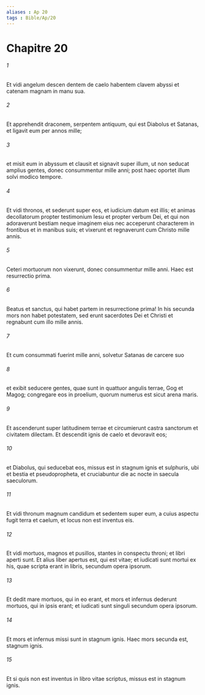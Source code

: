 ```yaml
---
aliases : Ap 20
tags : Bible/Ap/20
---
```


# Chapitre 20

###### 1
Et vidi angelum descen dentem de caelo habentem clavem abyssi et catenam magnam in manu sua. 
###### 2
Et apprehendit draconem, serpentem antiquum, qui est Diabolus et Satanas, et ligavit eum per annos mille; 
###### 3
et misit eum in abyssum et clausit et signavit super illum, ut non seducat amplius gentes, donec consummentur mille anni; post haec oportet illum solvi modico tempore. 
###### 4
Et vidi thronos, et sederunt super eos, et iudicium datum est illis; et animas decollatorum propter testimonium Iesu et propter verbum Dei, et qui non adoraverunt bestiam neque imaginem eius nec acceperunt characterem in frontibus et in manibus suis; et vixerunt et regnaverunt cum Christo mille annis. 
###### 5
Ceteri mortuorum non vixerunt, donec consummentur mille anni. Haec est resurrectio prima. 
###### 6
Beatus et sanctus, qui habet partem in resurrectione prima! In his secunda mors non habet potestatem, sed erunt sacerdotes Dei et Christi et regnabunt cum illo mille annis.
###### 7
Et cum consummati fuerint mille anni, solvetur Satanas de carcere suo 
###### 8
et exibit seducere gentes, quae sunt in quattuor angulis terrae, Gog et Magog; congregare eos in proelium, quorum numerus est sicut arena maris. 
###### 9
Et ascenderunt super latitudinem terrae et circumierunt castra sanctorum et civitatem dilectam. Et descendit ignis de caelo et devoravit eos; 
###### 10
et Diabolus, qui seducebat eos, missus est in stagnum ignis et sulphuris, ubi et bestia et pseudopropheta, et cruciabuntur die ac nocte in saecula saeculorum.
###### 11
Et vidi thronum magnum candidum et sedentem super eum, a cuius aspectu fugit terra et caelum, et locus non est inventus eis. 
###### 12
Et vidi mortuos, magnos et pusillos, stantes in conspectu throni; et libri aperti sunt. Et alius liber apertus est, qui est vitae; et iudicati sunt mortui ex his, quae scripta erant in libris, secundum opera ipsorum. 
###### 13
Et dedit mare mortuos, qui in eo erant, et mors et infernus dederunt mortuos, qui in ipsis erant; et iudicati sunt singuli secundum opera ipsorum. 
###### 14
Et mors et infernus missi sunt in stagnum ignis. Haec mors secunda est, stagnum ignis. 
###### 15
Et si quis non est inventus in libro vitae scriptus, missus est in stagnum ignis.
